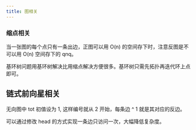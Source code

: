 ```yaml
---
title: 图相关
---
```

### 缩点相关

当一张图的每个点只有一条出边，正图可以用 O(n) 的空间存下时，注意反图是不可以用 O(n) 空间存下的 qnq。

基环树问题用基环树解决比用缩点解决方便很多。基环树只需先拓扑再迭代环上点即可。



## 链式前向星相关

无向图中 tot 初值设为 1, 这样编号就从 2 开始，每条边 ^ 1 就是其对应的反边。

可以通过修改 head 的方式实现一条边只访问一次，大幅降低复杂度。
